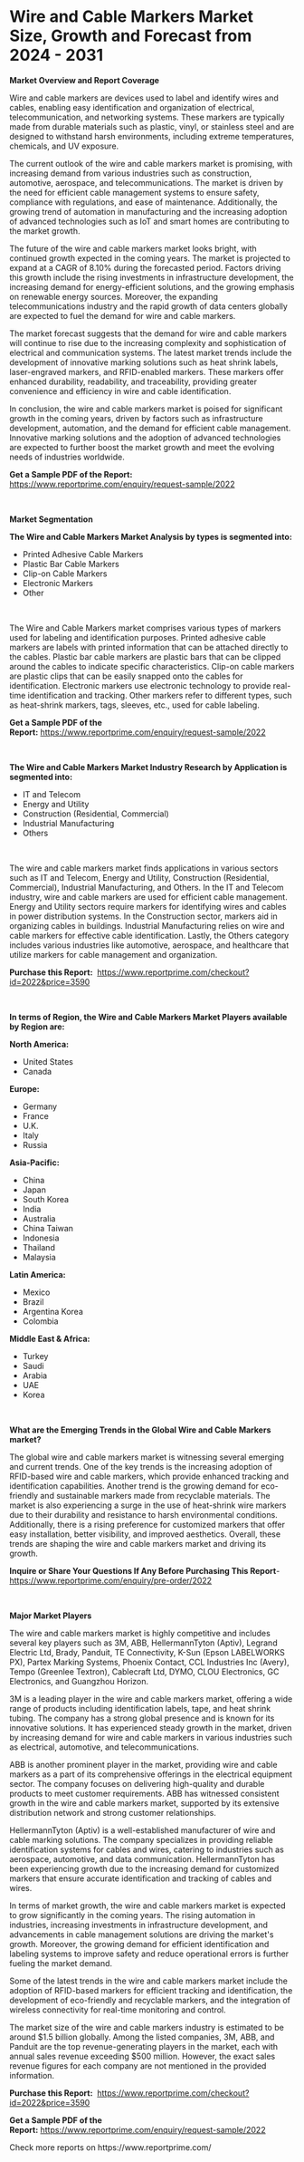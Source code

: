 <p><h1>Wire and Cable Markers Market Size, Growth and Forecast from 2024 - 2031</h1></p><p><strong>Market Overview and Report Coverage</strong></p>
<p><p>Wire and cable markers are devices used to label and identify wires and cables, enabling easy identification and organization of electrical, telecommunication, and networking systems. These markers are typically made from durable materials such as plastic, vinyl, or stainless steel and are designed to withstand harsh environments, including extreme temperatures, chemicals, and UV exposure.</p><p>The current outlook of the wire and cable markers market is promising, with increasing demand from various industries such as construction, automotive, aerospace, and telecommunications. The market is driven by the need for efficient cable management systems to ensure safety, compliance with regulations, and ease of maintenance. Additionally, the growing trend of automation in manufacturing and the increasing adoption of advanced technologies such as IoT and smart homes are contributing to the market growth.</p><p>The future of the wire and cable markers market looks bright, with continued growth expected in the coming years. The market is projected to expand at a CAGR of 8.10% during the forecasted period. Factors driving this growth include the rising investments in infrastructure development, the increasing demand for energy-efficient solutions, and the growing emphasis on renewable energy sources. Moreover, the expanding telecommunications industry and the rapid growth of data centers globally are expected to fuel the demand for wire and cable markers.</p><p>The market forecast suggests that the demand for wire and cable markers will continue to rise due to the increasing complexity and sophistication of electrical and communication systems. The latest market trends include the development of innovative marking solutions such as heat shrink labels, laser-engraved markers, and RFID-enabled markers. These markers offer enhanced durability, readability, and traceability, providing greater convenience and efficiency in wire and cable identification.</p><p>In conclusion, the wire and cable markers market is poised for significant growth in the coming years, driven by factors such as infrastructure development, automation, and the demand for efficient cable management. Innovative marking solutions and the adoption of advanced technologies are expected to further boost the market growth and meet the evolving needs of industries worldwide.</p></p>
<p><strong>Get a Sample PDF of the Report:</strong> <a href="https://www.reportprime.com/enquiry/request-sample/2022">https://www.reportprime.com/enquiry/request-sample/2022</a></p>
<p>&nbsp;</p>
<p><strong>Market Segmentation</strong></p>
<p><strong>The Wire and Cable Markers Market Analysis by types is segmented into:</strong></p>
<p><ul><li>Printed Adhesive Cable Markers</li><li>Plastic Bar Cable Markers</li><li>Clip-on Cable Markers</li><li>Electronic Markers</li><li>Other</li></ul></p>
<p>&nbsp;</p>
<p><p>The Wire and Cable Markers market comprises various types of markers used for labeling and identification purposes. Printed adhesive cable markers are labels with printed information that can be attached directly to the cables. Plastic bar cable markers are plastic bars that can be clipped around the cables to indicate specific characteristics. Clip-on cable markers are plastic clips that can be easily snapped onto the cables for identification. Electronic markers use electronic technology to provide real-time identification and tracking. Other markers refer to different types, such as heat-shrink markers, tags, sleeves, etc., used for cable labeling.</p></p>
<p><strong>Get a Sample PDF of the Report:</strong>&nbsp;<a href="https://www.reportprime.com/enquiry/request-sample/2022">https://www.reportprime.com/enquiry/request-sample/2022</a></p>
<p>&nbsp;</p>
<p><strong>The Wire and Cable Markers Market Industry Research by Application is segmented into:</strong></p>
<p><ul><li>IT and Telecom</li><li>Energy and Utility</li><li>Construction (Residential, Commercial)</li><li>Industrial Manufacturing</li><li>Others</li></ul></p>
<p>&nbsp;</p>
<p><p>The wire and cable markers market finds applications in various sectors such as IT and Telecom, Energy and Utility, Construction (Residential, Commercial), Industrial Manufacturing, and Others. In the IT and Telecom industry, wire and cable markers are used for efficient cable management. Energy and Utility sectors require markers for identifying wires and cables in power distribution systems. In the Construction sector, markers aid in organizing cables in buildings. Industrial Manufacturing relies on wire and cable markers for effective cable identification. Lastly, the Others category includes various industries like automotive, aerospace, and healthcare that utilize markers for cable management and organization.</p></p>
<p><strong>Purchase this Report:</strong>&nbsp; <a href="https://www.reportprime.com/checkout?id=2022&price=3590">https://www.reportprime.com/checkout?id=2022&price=3590</a></p>
<p>&nbsp;</p>
<p><strong>In terms of Region, the Wire and Cable Markers Market Players available by Region are:</strong></p>
<p>
    <p> <strong> North America: </strong>
        <ul>
            <li>United States</li>
            <li>Canada</li>
        </ul>
        </p> 
    <p> <strong> Europe: </strong>
        <ul>
            <li>Germany</li>
            <li>France</li>
            <li>U.K.</li>
            <li>Italy</li>
            <li>Russia</li>
        </ul>
        </p> 
    <p> <strong> Asia-Pacific: </strong>
        <ul>
            <li>China</li>
            <li>Japan</li>
            <li>South Korea</li>
            <li>India</li>
            <li>Australia</li>
            <li>China Taiwan</li>
            <li>Indonesia</li>
            <li>Thailand</li>
            <li>Malaysia</li>
        </ul>
        </p> 
    <p> <strong> Latin America: </strong>
        <ul>
            <li>Mexico</li>
            <li>Brazil</li>
            <li>Argentina Korea</li>
            <li>Colombia</li>
        </ul>
        </p> 
    <p> <strong> Middle East & Africa: </strong>
        <ul>
            <li>Turkey</li>
            <li>Saudi</li>
            <li>Arabia</li>
            <li>UAE</li>
            <li>Korea</li>
        </ul>
    </p>
    </p>
<p>&nbsp;</p>
<p><strong>What are the Emerging Trends in the Global Wire and Cable Markers market?</strong></p>
<p><p>The global wire and cable markers market is witnessing several emerging and current trends. One of the key trends is the increasing adoption of RFID-based wire and cable markers, which provide enhanced tracking and identification capabilities. Another trend is the growing demand for eco-friendly and sustainable markers made from recyclable materials. The market is also experiencing a surge in the use of heat-shrink wire markers due to their durability and resistance to harsh environmental conditions. Additionally, there is a rising preference for customized markers that offer easy installation, better visibility, and improved aesthetics. Overall, these trends are shaping the wire and cable markers market and driving its growth.</p></p>
<p><strong>Inquire or Share Your Questions If Any Before Purchasing This Report</strong>- <a href="https://www.reportprime.com/enquiry/pre-order/2022">https://www.reportprime.com/enquiry/pre-order/2022</a></p>
<p>&nbsp;</p>
<p><strong>Major Market Players</strong></p>
<p><p>The wire and cable markers market is highly competitive and includes several key players such as 3M, ABB, HellermannTyton (Aptiv), Legrand Electric Ltd, Brady, Panduit, TE Connectivity, K-Sun (Epson LABELWORKS PX), Partex Marking Systems, Phoenix Contact, CCL Industries Inc (Avery), Tempo (Greenlee Textron), Cablecraft Ltd, DYMO, CLOU Electronics, GC Electronics, and Guangzhou Horizon. </p><p>3M is a leading player in the wire and cable markers market, offering a wide range of products including identification labels, tape, and heat shrink tubing. The company has a strong global presence and is known for its innovative solutions. It has experienced steady growth in the market, driven by increasing demand for wire and cable markers in various industries such as electrical, automotive, and telecommunications.</p><p>ABB is another prominent player in the market, providing wire and cable markers as a part of its comprehensive offerings in the electrical equipment sector. The company focuses on delivering high-quality and durable products to meet customer requirements. ABB has witnessed consistent growth in the wire and cable markers market, supported by its extensive distribution network and strong customer relationships.</p><p>HellermannTyton (Aptiv) is a well-established manufacturer of wire and cable marking solutions. The company specializes in providing reliable identification systems for cables and wires, catering to industries such as aerospace, automotive, and data communication. HellermannTyton has been experiencing growth due to the increasing demand for customized markers that ensure accurate identification and tracking of cables and wires.</p><p>In terms of market growth, the wire and cable markers market is expected to grow significantly in the coming years. The rising automation in industries, increasing investments in infrastructure development, and advancements in cable management solutions are driving the market's growth. Moreover, the growing demand for efficient identification and labeling systems to improve safety and reduce operational errors is further fueling the market demand.</p><p>Some of the latest trends in the wire and cable markers market include the adoption of RFID-based markers for efficient tracking and identification, the development of eco-friendly and recyclable markers, and the integration of wireless connectivity for real-time monitoring and control.</p><p>The market size of the wire and cable markers industry is estimated to be around $1.5 billion globally. Among the listed companies, 3M, ABB, and Panduit are the top revenue-generating players in the market, each with annual sales revenue exceeding $500 million. However, the exact sales revenue figures for each company are not mentioned in the provided information.</p></p>
<p><strong>Purchase this Report:</strong>&nbsp;&nbsp;<a href="https://www.reportprime.com/checkout?id=2022&price=3590">https://www.reportprime.com/checkout?id=2022&price=3590</a></p>
<p></p>
<p><strong>Get a Sample PDF of the Report:</strong>&nbsp;<a href="https://www.reportprime.com/enquiry/request-sample/2022">https://www.reportprime.com/enquiry/request-sample/2022</a></p>
<p>Check more reports on https://www.reportprime.com/</p>